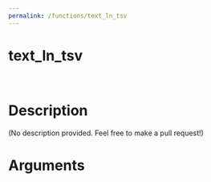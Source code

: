 ```yaml
---
permalink: /functions/text_ln_tsv
---
```

# text_ln_tsv  
&nbsp;  
# Description  
(No description provided. Feel free to make a pull request!) 
&nbsp;  
# Arguments


